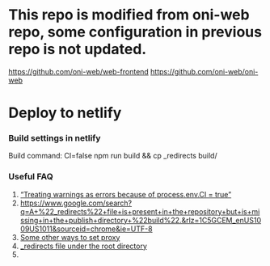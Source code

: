 # This repo is modified from oni-web repo, some configuration in previous repo is not updated.
https://github.com/oni-web/web-frontend
https://github.com/oni-web/oni-web

# Deploy to netlify

### Build settings in netlify

Build command:
    CI=false npm run build && cp _redirects build/


### Useful FAQ
1. [“Treating warnings as errors because of process.env.CI = true”](https://dev.to/kapi1/solved-treating-warnings-as-errors-because-of-process-env-ci-true-bk5)
2. https://www.google.com/search?q=A+%22_redirects%22+file+is+present+in+the+repository+but+is+missing+in+the+publish+directory+%22build%22.&rlz=1C5GCEM_enUS1009US1011&sourceid=chrome&ie=UTF-8
3. [Some other ways to set proxy](https://create-react-app.dev/docs/proxying-api-requests-in-development/)
4. [_redirects file under the root directory](https://stackoverflow.com/questions/67986822/api-from-proxy-not-working-after-deploying-on-netlify)
5. 



